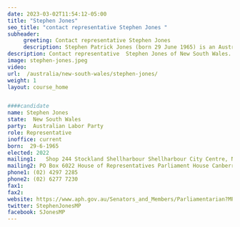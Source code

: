```yaml
---
date: 2023-03-02T11:54:12-05:00
title: "Stephen Jones"
seo_title: "contact representative Stephen Jones "
subheader:
     greeting: Contact representative Stephen Jones
     description: Stephen Patrick Jones (born 29 June 1965) is an Australian politician who represents the Division of Whitlam (formerly Throsby) for the Australian Labor Party. He was elected at the 2010 Australian federal election and is the current Assistant Treasurer and Minister for Financial Services.
description: Contact representative  Stephen Jones of New South Wales. Contact information for  Stephen Jones includes email address, phone number, and mailing address.
image: stephen-jones.jpeg
video:
url:  /australia/new-south-wales/stephen-jones/
weight: 1
layout: course_home


####candidate
name: Stephen Jones
state:	New South Wales
party:	Australian Labor Party
role: Representative
inoffice: current
born:  29-6-1965
elected: 2022
mailing1:	Shop 244 Stockland Shellharbour Shellharbour City Centre, NSW, 2529
mailing2: PO Box 6022 House of Representatives Parliament House Canberra ACT 2600
phone1: (02) 4297 2285
phone2: (02) 6277 7230
fax1:
fax2:
website: https://www.aph.gov.au/Senators_and_Members/Parliamentarian?MPID=A9B
twitter: StephenJonesMP
facebook: SJonesMP
---
```

